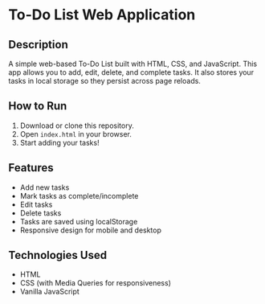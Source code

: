 # To-Do List Web Application

## Description
A simple web-based To-Do List built with HTML, CSS, and JavaScript. This app allows you to add, edit, delete, and complete tasks. It also stores your tasks in local storage so they persist across page reloads.

## How to Run
1. Download or clone this repository.
2. Open `index.html` in your browser.
3. Start adding your tasks!

## Features
- Add new tasks
- Mark tasks as complete/incomplete
- Edit tasks
- Delete tasks
- Tasks are saved using localStorage
- Responsive design for mobile and desktop

## Technologies Used
- HTML
- CSS (with Media Queries for responsiveness)
- Vanilla JavaScript

